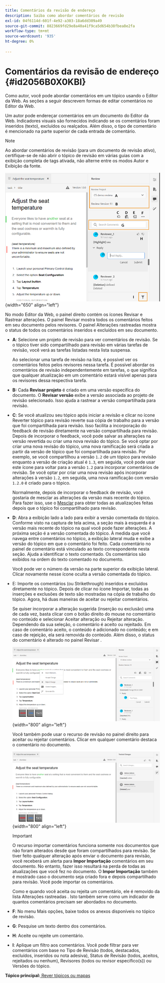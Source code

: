 ```yaml
---
title: Comentários da revisão de endereço
description: Saiba como abordar comentários de revisão
exl-id: 04f6114d-601f-4e92-a303-18a6dd309a49
source-git-commit: 8823669fd29e8a40a41f9ca5d654b38fbea8e2fa
workflow-type: tm+mt
source-wordcount: '935'
ht-degree: 0%

---
```


# Comentários da revisão de endereço {#id2056B0X0KBI}

Como autor, você pode abordar comentários em um tópico usando o Editor da Web. As seções a seguir descrevem formas de editar comentários no Editor da Web.

Um autor pode endereçar comentários em um documento do Editor da Web. Indicadores visuais são fornecidos indicando se os comentários foram inseridos \(texto\), excluídos ou realçados. Além disso, o tipo de comentário é mencionado na parte superior de cada entrada de comentário.

>[!NOTE]
>
> Ao abordar comentários de revisão \(para um documento de revisão ativo\), certifique-se de não abrir o tópico de revisão em várias guias com a exibição completa de tags ativada, não alterne entre os modos Autor e Exibição da fonte.

![](images/comments-page-web-editor_cs.png){width="650" align="left"}

No modo Editor da Web, o painel direito contém os ícones Revisar e Rastrear alterações. O painel Revisar mostra todos os comentários feitos em seu documento pelos revisores. O painel Alterações rastreadas mostra o status de todos os comentários inseridos e excluídos em seu documento.

- **A**: Selecione um projeto de revisão para ver comentários de revisão. Se o tópico tiver sido compartilhado para revisão em várias tarefas de revisão, você verá as tarefas listadas nesta lista suspensa.

   Ao selecionar uma tarefa de revisão na lista, é possível ver os comentários feitos pelos revisores nessa tarefa. É possível abordar os comentários de revisão independentemente em tarefas, o que significa que qualquer atualização em um comentário estará visível apenas para os revisores dessa respectiva tarefa.

- **B:** Cada **Revisar projeto** é criado em uma versão específica do documento. O **Revisar versão** exibe a versão associada ao projeto de revisão selecionado. Isso ajuda a rastrear a versão compartilhada para revisão.

- **C**: Se você atualizou seu tópico após iniciar a revisão e clicar no ícone Reverter tópico para revisão reverte sua cópia de trabalho para a versão que foi compartilhada para revisão. Isso facilita a incorporação do feedback de revisão diretamente na versão compartilhada para revisão. Depois de incorporar o feedback, você pode salvar as alterações na versão revertida ou criar uma nova revisão do tópico. Se você optar por criar uma nova revisão do tópico, uma nova ramificação será criada a partir da versão de tópico que foi compartilhada para revisão. Por exemplo, se você compartilhou a versão `1.2` de um tópico para revisão enquanto a versão de criação atual é `1.3`, em seguida, você pode usar este ícone para voltar para a versão `1.2` para incorporar comentários de revisão. Se você optar por criar uma nova revisão após incorporar alterações à versão `1.2`, em seguida, uma nova ramificação com versão `1.2.0` é criado para o tópico.

   Normalmente, depois de incorporar o feedback de revisão, você gostaria de mesclar as alterações da versão mais recente do tópico. Para fazer isso, use o [Mesclar](web-editor-features.md#id205DF04E0HS) para obter todas as atualizações feitas depois que o tópico foi compartilhado para revisão.

- **D**: Abra a exibição lado a lado para exibir a versão comentada do tópico. Conforme visto na captura de tela acima, a seção mais à esquerda é a versão mais recente do tópico na qual você pode fazer alterações. A próxima seção é a versão comentada do tópico. À medida que você navega entre comentários no tópico, a exibição lateral muda e exibe a versão do tópico em que o comentário foi feito. Cada comentário no painel de comentário está vinculado ao texto correspondente nesta seção. Ajuda a identificar o texto comentado. Os comentários são exibidos na ordem do texto comentado no documento.

   Você pode ver o número da versão na parte superior da exibição lateral. Clicar novamente nesse ícone oculta a versão comentada do tópico.

- E: Importe os comentários \(ou Strikethrough\) inseridos e excluídos diretamente no tópico. Depois de clicar no ícone Importar, todas as inserções e exclusões de texto são mostradas na cópia de trabalho do tópico. Agora, há duas maneiras de aceitar ou rejeitar comentários.

   Se quiser incorporar a alteração sugerida \(inserção ou exclusão\) uma de cada vez, basta clicar com o botão direito do mouse no comentário no conteúdo e selecionar Aceitar alteração ou Rejeitar alteração. Dependendo da sua seleção, o comentário é aceito ou rejeitado. Em caso de comentário aceito, o conteúdo é adicionado no conteúdo; e em caso de rejeição, ela será removida do conteúdo. Além disso, o status do comentário é alterado no painel Revisar .

   ![](images/import-comment-accept-web-editor_cs.png){width="800" align="left"}

   Você também pode usar o recurso de revisão no painel direito para aceitar ou rejeitar comentários. Clicar em qualquer comentário destaca o comentário no documento.

   ![](images/changes-tab_cs.png){width="800" align="left"}

   >[!IMPORTANT]
   >
   > O recurso importar comentários funciona somente nos documentos que não foram alterados desde que foram compartilhados para revisão. Se tiver feito qualquer alteração após enviar o documento para revisão, você receberá um alerta para **Impor Importação** comentários em seu documento. No entanto, fazer isso resultará na perda de todas as atualizações que você fez no documento. O **Impor Importação** também é mostrado caso o documento seja criado fora e depois compartilhado para revisão. Você pode importar os comentários.

   Como e quando você aceita ou rejeita um comentário, ele é removido da lista Alterações rastreadas . Isto também serve como um indicador de quantos comentários precisam ser abordados no documento.

- **F**: No menu Mais opções, baixe todos os anexos disponíveis no tópico de revisão.
- **G**: Pesquise um texto dentro dos comentários.
- **H**: Aceite ou rejeite um comentário.

- **I**: Aplique um filtro aos comentários. Você pode filtrar para ver comentários com base no Tipo de Revisão \(todos, destacados, excluídos, inseridos ou nota adesiva\), Status de Revisão \(todos, aceitos, rejeitados ou nenhum\), Revisores \(todos ou revisor específico\(s\)\) ou Versões do tópico.


**Tópico principal:**[ Rever tópicos ou mapas](review.md)
